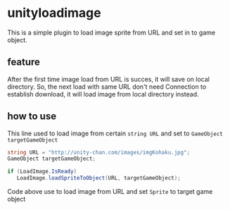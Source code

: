 # unityloadimage
This is a simple plugin to load image sprite from URL and set in to game object. 
## feature
After the first time image load from URL is succes, it will save on local directory. So, the next load with same URL don't need Connection to establish download, it will load image from local directory instead.
## how to use
This line used to load image from certain ```string URL``` and set to ```GameObject targetGameObject```
```c#
string URL = "http://unity-chan.com/images/imgKohaku.jpg";
GameObject targetGameObject;

if (LoadImage.IsReady)
   LoadImage.loadSpriteToObject(URL, targetGameObject);
```
Code above use to load image from URL and set ```Sprite``` to target game object
